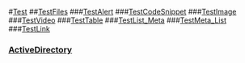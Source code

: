 #[Test]()
##[TestFiles]()
###[TestAlert](TestAlert.md)
###[TestCodeSnippet](TestCodeSnippet.md)
###[TestImage](TestImage.md)
###[TestVideo](TestVideo.md)
###[TestTable](TestTable.md)
###[TestList_Meta](TestList_Meta.md)
###[TestMeta_List](TestMeta_List.md)
###[TestLink](TestLink.md)
### [ActiveDirectory](./reference/Microsoft.IdentityModel.Clients.ActiveDirectory.yml)
